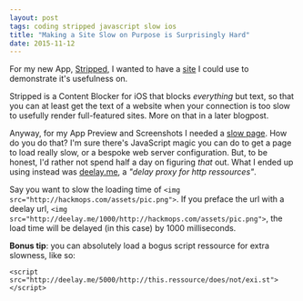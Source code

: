 ```yaml
---
layout: post
tags: coding stripped javascript slow ios
title: "Making a Site Slow on Purpose is Surprisingly Hard"
date: 2015-11-12
---
```


For my new App, [Stripped][], I wanted to have a [site][slowpage] I could use to demonstrate it's usefulness on.

Stripped is a Content Blocker for iOS that blocks *everything* but text, so that you can at least get the text of a website when your connection is too slow to usefully render full-featured sites. More on that in a later blogpost.

Anyway, for my App Preview and Screenshots I needed a [slow page][slowpage]. How do you do that? I'm sure there's JavaScript magic you can do to get a page to load really slow, or a bespoke web server configuration. But, to be honest, I'd rather not spend half a day on figuring *that* out. What I ended up using instead was [deelay.me](http://www.deelay.me/), a *"delay proxy for http ressources"*.

Say you want to slow the loading time of
```<img src="http://hackmops.com/assets/pic.png">```.
If you preface the url with a deelay url,
```<img src="http://deelay.me/1000/http://hackmops.com/assets/pic.png">```,
the load time will be delayed (in this case) by 1000 milliseconds.

**Bonus tip**: you can absolutely load a bogus script ressource for extra slowness, like so:

```<script src="http://deelay.me/5000/http://this.ressource/does/not/exi.st"></script>```

[Stripped]: http://hackmops.com/projects/stripped
[slowpage]: http://hackmops.com/stripped/slowpage
